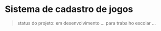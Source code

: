 <h1>Sistema de cadastro de jogos</h1>

>status do projeto: em desenvolvimento
...
para trabalho escolar
...
